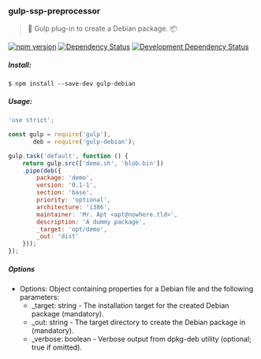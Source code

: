 ### gulp-ssp-preprocessor
> :tropical_drink: Gulp plug-in to create a Debian package. :package:

<!--[![Build Status](https://travis-ci.org/stpettersens/gulp-debian.png?branch=master)](https://travis-ci.org/stpettersens/gulp-debian)-->
[![npm version](https://badge.fury.io/js/gulp-debian.svg)](http://npmjs.com/package/gulp-debian)
[![Dependency Status](https://david-dm.org/stpettersens/gulp-debian.png?theme=shields.io)](https://david-dm.org/stpettersens/gulp-debian) [![Development Dependency Status](https://david-dm.org/stpettersens/gulp-debian/dev-status.png?theme=shields.io)](https://david-dm.org/stpettersens/gulp-debian#info=devDependencies)

##### Install:

    $ npm install --save-dev gulp-debian

##### Usage:
```js
'use strict';

const gulp = require('gulp'),
       deb = require('gulp-debian');

gulp.task('default', function () {
	return gulp.src(['demo.sh', 'blob.bin'])
	.pipe(deb({
		package: 'demo',
		version: '0.1-1',
		section: 'base',
		priority: 'optional',
		architecture: 'i386',
		maintainer: 'Mr. Apt <apt@nowhere.tld>',
		description: 'A dummy package',
		_target: 'opt/demo',
		_out: 'dist'
	}));
});
```

##### Options

* Options: Object containing properties for a Debian file and the following parameters:
	* _target: string - The installation target for the created Debian package (mandatory).
	* _out: string - The target directory to create the Debian package in (mandatory).
	* _verbose: boolean - Verbose output from dpkg-deb utility (optional; true if omitted).
